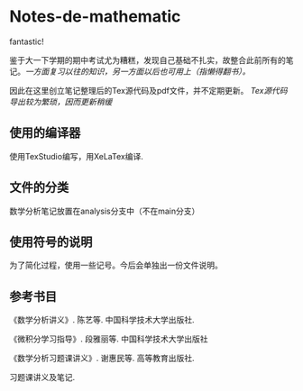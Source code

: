 # Notes-de-mathematic
fantastic!

鉴于大一下学期的期中考试尤为糟糕，发现自己基础不扎实，故整合此前所有的笔记。*一方面复习以往的知识，另一方面以后也可用上（指懒得翻书）。*

因此在这里创立笔记整理后的Tex源代码及pdf文件，并不定期更新。
*Tex源代码导出较为繁琐，因而更新稍缓*

## 使用的编译器

使用TexStudio编写，用XeLaTex编译.

## 文件的分类
数学分析笔记放置在analysis分支中（不在main分支）

## 使用符号的说明
为了简化过程，使用一些记号。今后会单独出一份文件说明。

## 参考书目
《数学分析讲义》. 陈艺等. 中国科学技术大学出版社.

《微积分学习指导》. 段雅丽等. 中国科学技术大学出版社

《数学分析习题课讲义》. 谢惠民等. 高等教育出版社.

习题课讲义及笔记.
